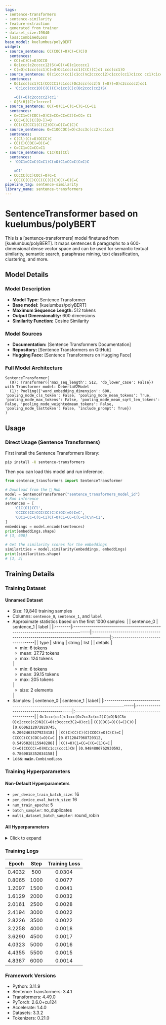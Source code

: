 ```yaml
---
tags:
- sentence-transformers
- sentence-similarity
- feature-extraction
- generated_from_trainer
- dataset_size:19840
- loss:CombinedLoss
base_model: kuelumbus/polyBERT
widget:
- source_sentence: CC(COC(=O)C(=C)C)O
  sentences:
  - CC(=C)C(=O)OCCO
  - Oc1ccc(c2ccccc12)S(=O)(=O)c1ccccc1
  - C(=O)c1ccc(cc1)C(=O)Oc1ccc(cc1)C(C)(C)c1 ccc(cc1)O
- source_sentence: O(c1ccc(cc1)c1cc(nc2ccccc12)c1ccc(cc1)c1ccc cc1)c1ccc(cc1)c1ccnc2ccccc12
  sentences:
  - Oc1ccc(cc1)C1(CCCCC1)c1ccc(Oc2ccc(cc2)S (=O)(=O)c2ccccc2)cc1
  - 'Cc1cc(ccc1O)C(C)(C)c1cc(C)c(Oc2ccc(cc2)S(

    =O)(=O)c2ccccc2)cc1'
  - O[SiH](C)c1ccccc1
- source_sentence: OC(=O)C1=C(C=C)C=CC=C1
  sentences:
  - C=CC1=C(COC(=O)C2=CC=CC=C2)C=CC= C1
  - CCC=C(C)C([O-])=O
  - CC1(C2CCC1(C(C2)OC(=O)C=C)C)C
- source_sentence: O=C1OCCOC(=O)c2cc3c(cc2)cc1cc3
  sentences:
  - C(Cl)(C(=O)OCCC)C
  - CC(C)CCOC(=O)C=C
  - C=CC1=CC=CC=C1
- source_sentence: C1C(O1)CCl
  sentences:
  - 'COC1=CC=C(C=C1)C(=O)C1=CC=C(C=C)C

    =C1'
  - CCCCC(CC)COC(=O)C=C
  - CCCCC(CC)CCC(CC(C)C)OC(=O)C=C
pipeline_tag: sentence-similarity
library_name: sentence-transformers
---
```


# SentenceTransformer based on kuelumbus/polyBERT

This is a [sentence-transformers] model finetuned from [kuelumbus/polyBERT]. It maps sentences & paragraphs to a 600-dimensional dense vector space and can be used for semantic textual similarity, semantic search, paraphrase mining, text classification, clustering, and more.

## Model Details

### Model Description
- **Model Type:** Sentence Transformer
- **Base model:** [kuelumbus/polyBERT] <!-- at revision deaa98fb65a7bdfb537457d42f43bd468963f695 -->
- **Maximum Sequence Length:** 512 tokens
- **Output Dimensionality:** 600 dimensions
- **Similarity Function:** Cosine Similarity
<!-- - **Training Dataset:** Unknown -->
<!-- - **Language:** Unknown -->
<!-- - **License:** Unknown -->

### Model Sources

- **Documentation:** [Sentence Transformers Documentation]
- **Repository:** [Sentence Transformers on GitHub]
- **Hugging Face:** [Sentence Transformers on Hugging Face]

### Full Model Architecture

```
SentenceTransformer(
  (0): Transformer({'max_seq_length': 512, 'do_lower_case': False}) with Transformer model: DebertaV2Model 
  (1): Pooling({'word_embedding_dimension': 600, 'pooling_mode_cls_token': False, 'pooling_mode_mean_tokens': True, 'pooling_mode_max_tokens': False, 'pooling_mode_mean_sqrt_len_tokens': False, 'pooling_mode_weightedmean_tokens': False, 'pooling_mode_lasttoken': False, 'include_prompt': True})
)
```

## Usage

### Direct Usage (Sentence Transformers)

First install the Sentence Transformers library:

```bash
pip install -U sentence-transformers
```

Then you can load this model and run inference.
```python
from sentence_transformers import SentenceTransformer

# Download from the 🤗 Hub
model = SentenceTransformer("sentence_transformers_model_id")
# Run inference
sentences = [
    'C1C(O1)CCl',
    'CCCCC(CC)CCC(CC(C)C)OC(=O)C=C',
    'COC1=CC=C(C=C1)C(=O)C1=CC=C(C=C)C\n=C1',
]
embeddings = model.encode(sentences)
print(embeddings.shape)
# [3, 600]

# Get the similarity scores for the embeddings
similarities = model.similarity(embeddings, embeddings)
print(similarities.shape)
# [3, 3]
```

<!--
### Direct Usage (Transformers)

<details><summary>Click to see the direct usage in Transformers</summary>

</details>
-->

<!--
### Downstream Usage (Sentence Transformers)

You can finetune this model on your own dataset.

<details><summary>Click to expand</summary>

</details>
-->

<!--
### Out-of-Scope Use

*List how the model may foreseeably be misused and address what users ought not to do with the model.*
-->

<!--
## Bias, Risks and Limitations

*What are the known or foreseeable issues stemming from this model? You could also flag here known failure cases or weaknesses of the model.*
-->

<!--
### Recommendations

*What are recommendations with respect to the foreseeable issues? For example, filtering explicit content.*
-->

## Training Details

### Training Dataset

#### Unnamed Dataset

* Size: 19,840 training samples
* Columns: <code>sentence_0</code>, <code>sentence_1</code>, and <code>label</code>
* Approximate statistics based on the first 1000 samples:
  |         | sentence_0                                                                         | sentence_1                                                                         | label                              |
  |:--------|:-----------------------------------------------------------------------------------|:-----------------------------------------------------------------------------------|:-----------------------------------|
  | type    | string                                                                             | string                                                                             | list                               |
  | details | <ul><li>min: 6 tokens</li><li>mean: 37.72 tokens</li><li>max: 124 tokens</li></ul> | <ul><li>min: 6 tokens</li><li>mean: 39.15 tokens</li><li>max: 205 tokens</li></ul> | <ul><li>size: 2 elements</li></ul> |
* Samples:
  | sentence_0                                                                               | sentence_1                                | label                                                 |
  |:-----------------------------------------------------------------------------------------|:------------------------------------------|:------------------------------------------------------|
  | <code>Oc1ccc(cc1)c1ccc(Oc2cc3c(cc2)C(=O)N(C3= O)c2cccc(c2)N2C(=O)c3ccccc3C2=O)cc1</code> | <code>CC(COC(=O)C(=C)C)O</code>           | <code>[0.6606212072820745, 0.2062463527923418]</code> |
  | <code>CC(C)CC(C)(C)CCOC(=O)C(C)=C</code>                                                 | <code>CCCCC(CC)COC(=O)C=C</code>          | <code>[0.8712847968720312, 0.5495020115948286]</code> |
  | <code>CC(=O)C1=CC=C(C=C1)C=C</code>                                                      | <code>C(=O)CCCCC(=O)NCc1cc(ccc1)CN</code> | <code>[0.9484806762930592, 0.7869018352034158]</code> |
* Loss: <code>__main__.CombinedLoss</code>

### Training Hyperparameters
#### Non-Default Hyperparameters

- `per_device_train_batch_size`: 16
- `per_device_eval_batch_size`: 16
- `num_train_epochs`: 5
- `batch_sampler`: no_duplicates
- `multi_dataset_batch_sampler`: round_robin

#### All Hyperparameters
<details><summary>Click to expand</summary>

- `overwrite_output_dir`: False
- `do_predict`: False
- `eval_strategy`: no
- `prediction_loss_only`: True
- `per_device_train_batch_size`: 16
- `per_device_eval_batch_size`: 16
- `per_gpu_train_batch_size`: None
- `per_gpu_eval_batch_size`: None
- `gradient_accumulation_steps`: 1
- `eval_accumulation_steps`: None
- `torch_empty_cache_steps`: None
- `learning_rate`: 5e-05
- `weight_decay`: 0.0
- `adam_beta1`: 0.9
- `adam_beta2`: 0.999
- `adam_epsilon`: 1e-08
- `max_grad_norm`: 1
- `num_train_epochs`: 5
- `max_steps`: -1
- `lr_scheduler_type`: linear
- `lr_scheduler_kwargs`: {}
- `warmup_ratio`: 0.0
- `warmup_steps`: 0
- `log_level`: passive
- `log_level_replica`: warning
- `log_on_each_node`: True
- `logging_nan_inf_filter`: True
- `save_safetensors`: True
- `save_on_each_node`: False
- `save_only_model`: False
- `restore_callback_states_from_checkpoint`: False
- `no_cuda`: False
- `use_cpu`: False
- `use_mps_device`: False
- `seed`: 42
- `data_seed`: None
- `jit_mode_eval`: False
- `use_ipex`: False
- `bf16`: False
- `fp16`: False
- `fp16_opt_level`: O1
- `half_precision_backend`: auto
- `bf16_full_eval`: False
- `fp16_full_eval`: False
- `tf32`: None
- `local_rank`: 0
- `ddp_backend`: None
- `tpu_num_cores`: None
- `tpu_metrics_debug`: False
- `debug`: []
- `dataloader_drop_last`: False
- `dataloader_num_workers`: 0
- `dataloader_prefetch_factor`: None
- `past_index`: -1
- `disable_tqdm`: False
- `remove_unused_columns`: True
- `label_names`: None
- `load_best_model_at_end`: False
- `ignore_data_skip`: False
- `fsdp`: []
- `fsdp_min_num_params`: 0
- `fsdp_config`: {'min_num_params': 0, 'xla': False, 'xla_fsdp_v2': False, 'xla_fsdp_grad_ckpt': False}
- `fsdp_transformer_layer_cls_to_wrap`: None
- `accelerator_config`: {'split_batches': False, 'dispatch_batches': None, 'even_batches': True, 'use_seedable_sampler': True, 'non_blocking': False, 'gradient_accumulation_kwargs': None}
- `deepspeed`: None
- `label_smoothing_factor`: 0.0
- `optim`: adamw_torch
- `optim_args`: None
- `adafactor`: False
- `group_by_length`: False
- `length_column_name`: length
- `ddp_find_unused_parameters`: None
- `ddp_bucket_cap_mb`: None
- `ddp_broadcast_buffers`: False
- `dataloader_pin_memory`: True
- `dataloader_persistent_workers`: False
- `skip_memory_metrics`: True
- `use_legacy_prediction_loop`: False
- `push_to_hub`: False
- `resume_from_checkpoint`: None
- `hub_model_id`: None
- `hub_strategy`: every_save
- `hub_private_repo`: None
- `hub_always_push`: False
- `gradient_checkpointing`: False
- `gradient_checkpointing_kwargs`: None
- `include_inputs_for_metrics`: False
- `include_for_metrics`: []
- `eval_do_concat_batches`: True
- `fp16_backend`: auto
- `push_to_hub_model_id`: None
- `push_to_hub_organization`: None
- `mp_parameters`: 
- `auto_find_batch_size`: False
- `full_determinism`: False
- `torchdynamo`: None
- `ray_scope`: last
- `ddp_timeout`: 1800
- `torch_compile`: False
- `torch_compile_backend`: None
- `torch_compile_mode`: None
- `dispatch_batches`: None
- `split_batches`: None
- `include_tokens_per_second`: False
- `include_num_input_tokens_seen`: False
- `neftune_noise_alpha`: None
- `optim_target_modules`: None
- `batch_eval_metrics`: False
- `eval_on_start`: False
- `use_liger_kernel`: False
- `eval_use_gather_object`: False
- `average_tokens_across_devices`: False
- `prompts`: None
- `batch_sampler`: no_duplicates
- `multi_dataset_batch_sampler`: round_robin

</details>

### Training Logs
| Epoch  | Step | Training Loss |
|:------:|:----:|:-------------:|
| 0.4032 | 500  | 0.0304        |
| 0.8065 | 1000 | 0.0077        |
| 1.2097 | 1500 | 0.0041        |
| 1.6129 | 2000 | 0.0032        |
| 2.0161 | 2500 | 0.0028        |
| 2.4194 | 3000 | 0.0022        |
| 2.8226 | 3500 | 0.0022        |
| 3.2258 | 4000 | 0.0018        |
| 3.6290 | 4500 | 0.0017        |
| 4.0323 | 5000 | 0.0016        |
| 4.4355 | 5500 | 0.0015        |
| 4.8387 | 6000 | 0.0014        |


### Framework Versions
- Python: 3.11.9
- Sentence Transformers: 3.4.1
- Transformers: 4.49.0
- PyTorch: 2.6.0+cu124
- Accelerate: 1.4.0
- Datasets: 3.3.2
- Tokenizers: 0.21.0
